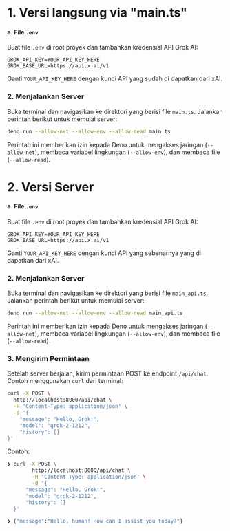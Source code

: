 # 1. Versi langsung via "main.ts"


#### a. File `.env`
Buat file `.env` di root proyek dan tambahkan kredensial API Grok AI:

```
GROK_API_KEY=YOUR_API_KEY_HERE
GROK_BASE_URL=https://api.x.ai/v1
```

Ganti `YOUR_API_KEY_HERE` dengan kunci API yang sudah di dapatkan dari xAI.

### 2. Menjalankan Server

Buka terminal dan navigasikan ke direktori yang berisi file `main.ts`. Jalankan perintah berikut untuk memulai server:

```bash
deno run --allow-net --allow-env --allow-read main.ts
```

Perintah ini memberikan izin kepada Deno untuk mengakses jaringan (`--allow-net`), membaca variabel lingkungan (`--allow-env`), dan membaca file (`--allow-read`).

# 2. Versi Server


#### a. File `.env`
Buat file `.env` di root proyek dan tambahkan kredensial API Grok AI:

```
GROK_API_KEY=YOUR_API_KEY_HERE
GROK_BASE_URL=https://api.x.ai/v1
```

Ganti `YOUR_API_KEY_HERE` dengan kunci API yang sebenarnya yang di dapatkan dari xAI.

### 2. Menjalankan Server

Buka terminal dan navigasikan ke direktori yang berisi file `main_api.ts`. Jalankan perintah berikut untuk memulai server:

```bash
deno run --allow-net --allow-env --allow-read main_api.ts
```

Perintah ini memberikan izin kepada Deno untuk mengakses jaringan (`--allow-net`), membaca variabel lingkungan (`--allow-env`), dan membaca file (`--allow-read`).

### 3. Mengirim Permintaan

Setelah server berjalan, kirim permintaan POST ke endpoint `/api/chat`. Contoh menggunakan `curl` dari terminal:

```bash
curl -X POST \
  http://localhost:8000/api/chat \
  -H 'Content-Type: application/json' \
  -d '{
    "message": "Hello, Grok!",
    "model": "grok-2-1212",
    "history": []
}'
```

Contoh: 

```bash
❯ curl -X POST \
        http://localhost:8000/api/chat \
        -H 'Content-Type: application/json' \
        -d '{
      "message": "Hello, Grok!",
      "model": "grok-2-1212",
      "history": []
  }'

❯ {"message":"Hello, human! How can I assist you today?"}
```